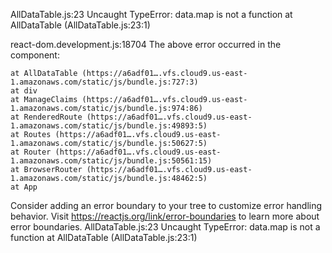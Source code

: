 AllDataTable.js:23 Uncaught TypeError: data.map is not a function
    at AllDataTable (AllDataTable.js:23:1)

react-dom.development.js:18704 The above error occurred in the <AllDataTable> component:

    at AllDataTable (https://a6adf01….vfs.cloud9.us-east-1.amazonaws.com/static/js/bundle.js:727:3)
    at div
    at ManageClaims (https://a6adf01….vfs.cloud9.us-east-1.amazonaws.com/static/js/bundle.js:974:86)
    at RenderedRoute (https://a6adf01….vfs.cloud9.us-east-1.amazonaws.com/static/js/bundle.js:49893:5)
    at Routes (https://a6adf01….vfs.cloud9.us-east-1.amazonaws.com/static/js/bundle.js:50627:5)
    at Router (https://a6adf01….vfs.cloud9.us-east-1.amazonaws.com/static/js/bundle.js:50561:15)
    at BrowserRouter (https://a6adf01….vfs.cloud9.us-east-1.amazonaws.com/static/js/bundle.js:48462:5)
    at App

Consider adding an error boundary to your tree to customize error handling behavior.
Visit https://reactjs.org/link/error-boundaries to learn more about error boundaries.
AllDataTable.js:23 Uncaught TypeError: data.map is not a function
    at AllDataTable (AllDataTable.js:23:1)
